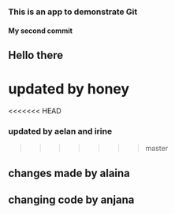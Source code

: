 ### This is an app to demonstrate Git

#### My second commit

## Hello there


# updated by honey
<<<<<<< HEAD

### updated by aelan and irine


>>>>>>> master

## changes made by alaina
## changing code by anjana
